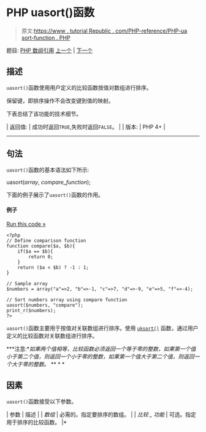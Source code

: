 # PHP uasort()函数

> 原文:[https://www . tutorial Republic . com/PHP-reference/PHP-ua sort-function . PHP](https://www.tutorialrepublic.com/php-reference/php-uasort-function.php)

题目: [PHP 数组引用](php-array-functions.php) [上一个](php-sort-function.php) | [下一个](php-uksort-function.php)

## 描述

`uasort()`函数使用用户定义的比较函数按值对数组进行排序。

保留键，即排序操作不会改变键到值的映射。

下表总结了该功能的技术细节。

| 返回值: | 成功时返回`TRUE`,失败时返回`FALSE`。 |
| 版本: | PHP 4+ |

* * *

## 句法

`uasort()`函数的基本语法如下所示:

uasort(*array*, *compare_function*);

下面的例子展示了`uasort()`函数的作用。

#### 例子

[Run this code »](../codelab.php?topic=php&file=sort-an-associative-array-by-values-using-comparison-function "Run this code to view the output")

```
<?php
// Define comparison function
function compare($a, $b){
    if($a == $b){
        return 0;
    }
    return ($a < $b) ? -1 : 1;
}

// Sample array
$numbers = array("a"=>2, "b"=>-1, "c"=>7, "d"=>-9, "e"=>5, "f"=>-4);

// Sort numbers array using compare function
uasort($numbers, "compare");
print_r($numbers);
?>
```

`uasort()`函数主要用于按值对关联数组进行排序。使用 [`uksort()`](php-uksort-function.php) 函数，通过用户定义的比较函数对关联数组进行排序。

 ***注意:**如果两个值相等，比较函数必须返回一个等于零的整数，如果第一个值小于第二个值，则返回一个小于零的整数，如果第一个值大于第二个值，则返回一个大于零的整数。*  ** * *

## 因素

`uasort()`函数接受以下参数。

| 参数 | 描述 |
| *数组* | 必需的。指定要排序的数组。 |
| *比较 _ 功能* | 可选。指定用于排序的比较函数。 |*